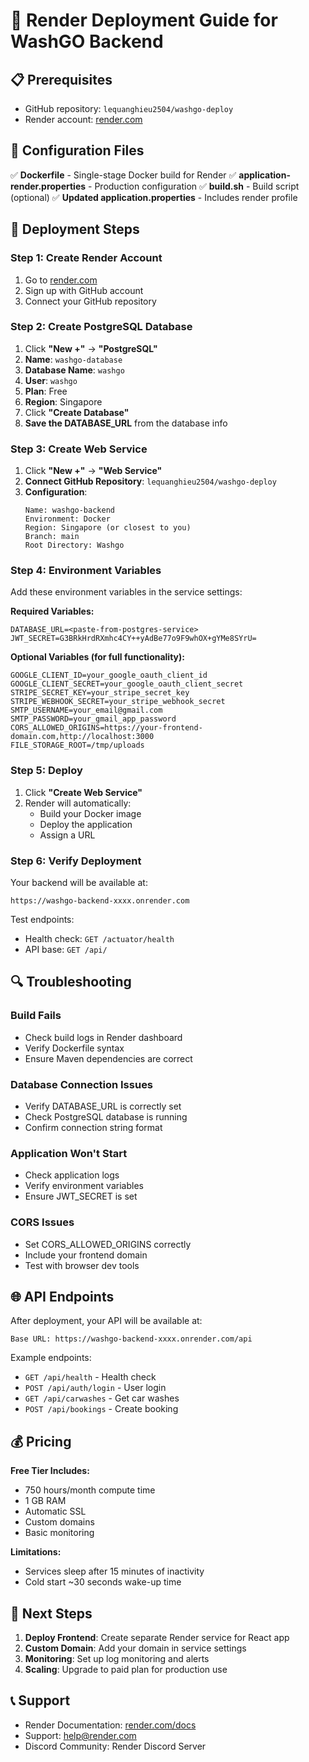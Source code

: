 # 🚀 Render Deployment Guide for WashGO Backend

## 📋 Prerequisites

- GitHub repository: `lequanghieu2504/washgo-deploy`
- Render account: [render.com](https://render.com)

## 🔧 Configuration Files

✅ **Dockerfile** - Single-stage Docker build for Render
✅ **application-render.properties** - Production configuration
✅ **build.sh** - Build script (optional)
✅ **Updated application.properties** - Includes render profile

## 🚀 Deployment Steps

### Step 1: Create Render Account
1. Go to [render.com](https://render.com)
2. Sign up with GitHub account
3. Connect your GitHub repository

### Step 2: Create PostgreSQL Database
1. Click **"New +"** → **"PostgreSQL"**
2. **Name**: `washgo-database`
3. **Database Name**: `washgo`
4. **User**: `washgo`
5. **Plan**: Free
6. **Region**: Singapore
7. Click **"Create Database"**
8. **Save the DATABASE_URL** from the database info

### Step 3: Create Web Service
1. Click **"New +"** → **"Web Service"**
2. **Connect GitHub Repository**: `lequanghieu2504/washgo-deploy`
3. **Configuration**:
   ```
   Name: washgo-backend
   Environment: Docker
   Region: Singapore (or closest to you)
   Branch: main
   Root Directory: Washgo
   ```

### Step 4: Environment Variables
Add these environment variables in the service settings:

**Required Variables:**
```env
DATABASE_URL=<paste-from-postgres-service>
JWT_SECRET=G3BRkHrdRXmhc4CY++yAdBe77o9F9whOX+gYMe8SYrU=
```

**Optional Variables (for full functionality):**
```env
GOOGLE_CLIENT_ID=your_google_oauth_client_id
GOOGLE_CLIENT_SECRET=your_google_oauth_client_secret
STRIPE_SECRET_KEY=your_stripe_secret_key
STRIPE_WEBHOOK_SECRET=your_stripe_webhook_secret
SMTP_USERNAME=your_email@gmail.com
SMTP_PASSWORD=your_gmail_app_password
CORS_ALLOWED_ORIGINS=https://your-frontend-domain.com,http://localhost:3000
FILE_STORAGE_ROOT=/tmp/uploads
```

### Step 5: Deploy
1. Click **"Create Web Service"**
2. Render will automatically:
   - Build your Docker image
   - Deploy the application
   - Assign a URL

### Step 6: Verify Deployment
Your backend will be available at:
```
https://washgo-backend-xxxx.onrender.com
```

Test endpoints:
- Health check: `GET /actuator/health`
- API base: `GET /api/`

## 🔍 Troubleshooting

### Build Fails
- Check build logs in Render dashboard
- Verify Dockerfile syntax
- Ensure Maven dependencies are correct

### Database Connection Issues
- Verify DATABASE_URL is correctly set
- Check PostgreSQL database is running
- Confirm connection string format

### Application Won't Start
- Check application logs
- Verify environment variables
- Ensure JWT_SECRET is set

### CORS Issues
- Set CORS_ALLOWED_ORIGINS correctly
- Include your frontend domain
- Test with browser dev tools

## 🌐 API Endpoints

After deployment, your API will be available at:
```
Base URL: https://washgo-backend-xxxx.onrender.com/api
```

Example endpoints:
- `GET /api/health` - Health check
- `POST /api/auth/login` - User login
- `GET /api/carwashes` - Get car washes
- `POST /api/bookings` - Create booking

## 💰 Pricing

**Free Tier Includes:**
- 750 hours/month compute time
- 1 GB RAM
- Automatic SSL
- Custom domains
- Basic monitoring

**Limitations:**
- Services sleep after 15 minutes of inactivity
- Cold start ~30 seconds wake-up time

## 🎯 Next Steps

1. **Deploy Frontend**: Create separate Render service for React app
2. **Custom Domain**: Add your domain in service settings
3. **Monitoring**: Set up log monitoring and alerts
4. **Scaling**: Upgrade to paid plan for production use

## 📞 Support

- Render Documentation: [render.com/docs](https://render.com/docs)
- Support: help@render.com
- Discord Community: Render Discord Server